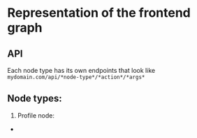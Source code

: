 # Representation of the frontend graph

## API

Each node type has its own endpoints that look like `mydomain.com/api/*node-type*/*action*/*args*`

## Node types:

1. Profile node:
 - 